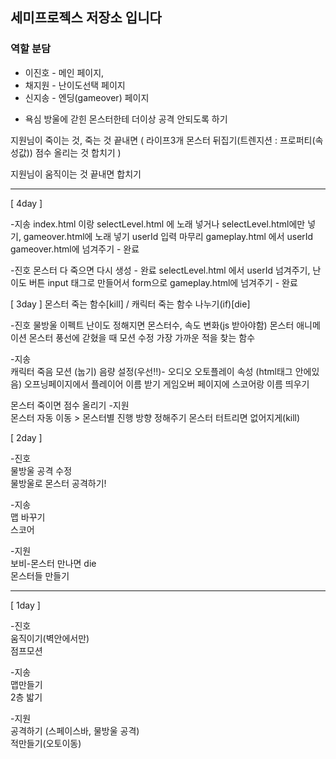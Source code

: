
## 세미프로젝스 저장소 입니다

### 역할 분담
* 이진호 - 메인 페이지,
* 채지원 - 난이도선택 페이지
* 신지송 - 엔딩(gameover) 페이지

- 욕심
방울에 갇힌 몬스터한테 더이상 공격 안되도록 하기

지원님이 죽이는 것, 죽는 것 끝내면
(
    라이프3개
    몬스터 뒤집기(트렌지션 : 프로퍼티(속성값))
    점수 올리는 것 합치기
)

지원님이 움직이는 것 끝내면 합치기

--------

[ 4day ]

-지송
index.html 이랑 selectLevel.html 에 노래 넣거나 selectLevel.html에만 넣기, gameover.html에 노래 넣기
userId 입력 마무리
gameplay.html 에서 userId gameover.html에 넘겨주기 - 완료

-진호
몬스터 다 죽으면 다시 생성 - 완료
selectLevel.html 에서 userId 넘겨주기, 난이도 버튼 input 태그로 만들어서 form으로 gameplay.html에 넘겨주기 - 완료

[ 3day ]
몬스터 죽는 함수[kill] / 캐릭터 죽는 함수 나누기(if)[die]

-진호
물방울 이펙트
난이도 정해지면 몬스터수, 속도 변화(js 받아야함)
몬스터 애니메이션
몬스터 풍선에 갇혔을 때 모션 수정
가장 가까운 적을 찾는 함수

-지송  
캐릭터 죽음 모션 (눕기)
음량 설정(우선!!)- 오디오 오토플레이 속성 (html태그 안에있음)
오프닝페이지에서 플레이어 이름 받기
게임오버 페이지에 스코어랑 이름 띄우기

몬스터 죽이면 점수 올리기
-지원  
몬스터 자동 이동 > 몬스터별 진행 방향 정해주기
몬스터 터트리면 없어지게(kill)


[ 2day ]
   
-진호  
물방울 공격 수정  
물방울로 몬스터 공격하기!

-지송  
맵 바꾸기  
스코어

-지원  
보비-몬스터 만나면 die  
몬스터들 만들기  


-----------------  
  
  
[ 1day ]
  
-진호  
움직이기(벽안에서만)   
점프모션 

-지송  
맵만들기   
2층 밟기

-지원  
공격하기 (스페이스바, 물방울 공격)   
적만들기(오토이동)